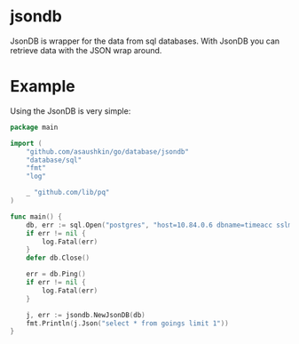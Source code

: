 jsondb
==========

JsonDB is wrapper for the data from sql databases. With JsonDB you can retrieve 
data with the JSON wrap around.

Example
=======

Using the JsonDB is very simple:

```go
package main

import (
    "github.com/asaushkin/go/database/jsondb"
    "database/sql"
    "fmt"
    "log"

    _ "github.com/lib/pq"
)

func main() {
    db, err := sql.Open("postgres", "host=10.84.0.6 dbname=timeacc sslmode=disable")
    if err != nil {
        log.Fatal(err)
    }
    defer db.Close()

    err = db.Ping()
    if err != nil {
        log.Fatal(err)
    }

    j, err := jsondb.NewJsonDB(db)
    fmt.Println(j.Json("select * from goings limit 1"))
}
```
